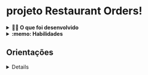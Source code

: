 # projeto Restaurant Orders!

<details>
<summary><strong>👨‍💻 O que foi desenvolvido</strong></summary><br />
O Restaurante 🍝 🦐 Chapa Quente 🍛 🥘 precisa de você para finalizar sua ferramenta de construção de cardápios. O restaurante necessita desta ferramenta para que possa, de maneira simples, gerar seus cardápios considerando possíveis restrições alimentares e também a disponibilidade dos ingredientes em estoque. Hoje, a gestão das receitas e de estoque do restaurante acontece de forma muito ineficiente através de arquivos csv e, por essa razão, as pessoas fundadoras do estabelecimento desejam melhorar esta gestão.

Um primeiro time iniciou o desenvolvimento deste projeto e já preparou uma estrutura inicial e fiquei responsável por construir testes para classes já implementadas, implementar uma nova classe para mapear os pratos e suas respectivas receitas (ingredientes e quantidades), também implementar uma classe que gerou os cardápios que devem ser mostrados para as pessoas que frequentam o estabelecimento e outra que fará a gestão de estoque dos ingredientes.
 </details>

<details>
  <summary><strong>:memo: Habilidades</strong></summary><br />

  Neste projeto:
- Praticar o conceito de Hashmaps através das estruturas de dados Dict e Set do Python;
- Praticar os conhecimentos de testes de software;
- Praticar os conhecimentos de orientação a objetos.
- Testando classes já implementadas
- Mapeamento Pratos <> Ingredientes
- Geração dos cardápios
-  Estoque de ingredientes

</details>


## Orientações

<details>
 
- Crie o ambiente virtual para o projeto: `python3 -m venv .venv && source .venv/bin/activate` 
- Instale as dependências: python3 -m pip install -r dev-requirements.txt
- 🎛 Linter: python3 -m flake8
-  testes: python3 -m pytest
</details>

